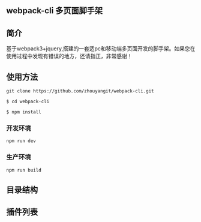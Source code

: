 ## webpack-cli 多页面脚手架

## 简介

基于webpack3+jquery,搭建的一套适pc和移动端多页面开发的脚手架。如果您在使用过程中发现有错误的地方，还请指正，非常感谢！

## 使用方法

```
git clone https://github.com/zhouyangit/webpack-cli.git

$ cd webpack-cli

$ npm install

```

### 开发环境

```
npm run dev
```

### 生产环境

```
npm run build

```

## 目录结构

## 插件列表




